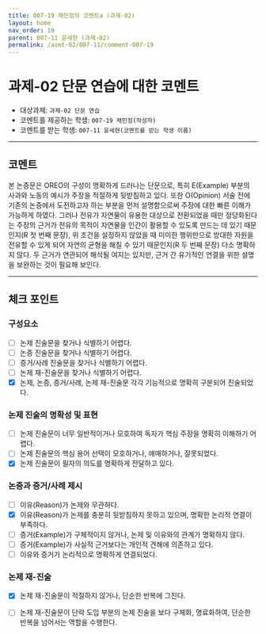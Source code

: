 ```yaml
---
title: 007-19 채민정의 코멘트a (과제-02) 
layout: home
nav_order: 19
parent: 007-11 윤세현 (과제-02)
permalink: /asmt-02/007-11/comment-007-19
---
```


# 과제-02 단문 연습에 대한 코멘트

- 대상과제: `과제-02 단문 연습`
- 코멘트를 제공하는 학생: `007-19 채민정(작성자)` 
- 코멘트를 받는 학생: `007-11 윤세현(코멘트를 받는 학생 이름)` 

---

## 코멘트

본 논증문은 OREO의 구성이 명확하게 드러나는 단문으로, 특히 E(Example) 부분의 사과와 노동의 예시가 주장을 적절하게 뒷받침하고 있다. 또한 O(Opinion) 서술 전에 기존의 논증에서 도전하고자 하는 부분을 먼저 설명함으로써 주장에 대한 빠른 이해가 가능하게 하였다. 그러나 전유가 자연물이 유용한 대상으로 전환되었을 때만 정당화된다는 주장의 근거가 전유의 목적이 자연물을 인간이 활용할 수 있도록 만드는 데 있기 때문인지(R 첫 번째 문장), 위 조건을 설정하지 않았을 때 미미한 행위만으로 방대한 자원을 전유할 수 있게 되어 자연의 균형을 해칠 수 있기 때문인지(R 두 번째 문장) 다소 명확하지 않다. 두 근거가 연관되어 해석될 여지는 있지만, 근거 간 유기적인 연결을 위한 설명을 보완하는 것이 필요해 보인다.   

---

## 체크 포인트

### **구성요소**
- [ ] 논제 진술문을 찾거나 식별하기 어렵다.
- [ ] 논증 진술문을 찾거나 식별하기 어렵다.
- [ ] 증거/사례 진술문을 찾거나 식별하기 어렵다.
- [ ] 논제 재-진술문을 찾거나 식별하기 어렵다.
- [x] 논제, 논증, 증거/사례, 논제 재-진술문 각각 기능적으로 명확히 구분되어 진술되었다.

### **논제 진술의 명확성 및 표현**  
- [ ] 논제 진술문이 너무 일반적이거나 모호하여 독자가 핵심 주장을 명확히 이해하기 어렵다.  
- [ ] 논제 진술문의 핵심 용어 선택이 모호하거나, 애매하거나, 잘못되었다.  
- [x] 논제 진술문이 필자의 의도를 명확하게 전달하고 있다.  

### **논증과 증거/사례 제시**  
- [ ] 이유(Reason)가 논제와 무관하다.
- [x] 이유(Reason)가 논제를 충분히 뒷받침하지 못하고 있으며, 명확한 논리적 연결이 부족하다.  
- [ ] 증거(Example)가 구체적이지 않거나, 논제 및 이유와의 관계가 명확하지 않다. 
- [ ] 증거(Example)가 사실적 근거보다는 개인적 견해에 의존하고 있다.  
- [ ] 이유와 증거가 논리적으로 명확하게 연결되었다.  

### **논제 재-진술**  
- [x] 논제 재-진술문이 적절하지 않거나, 단순한 반복에 그친다.   
- [ ] 논제 재-진술문이 단락 도입 부분의 논제 진술을 보다 구체화, 명료화하여, 단순한 반복을 넘어서는 역할을 수행한다.  

